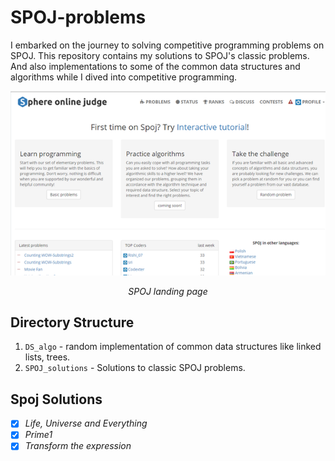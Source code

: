 # SPOJ-problems
I embarked on the journey to solving competitive programming problems on SPOJ. This repository contains my solutions to SPOJ's classic problems. And also implementations to some of the common data structures and algorithms while I dived into competitive programming.

<p align="center">
  <img src="https://github.com/himanshuc3/SPOJ-problems/blob/master/assets/spog_landing_page.png">
</p>
<p align="center"><i>SPOJ landing page</i></p>

## Directory Structure
  1. ```DS_algo``` - random implementation of common data structures like linked lists, trees.
  2. ```SPOJ_solutions``` - Solutions to classic SPOJ problems.
  
## Spoj Solutions
 
 - [x] *Life, Universe and Everything*
 - [x] *Prime1*
 - [x] *Transform the expression*
